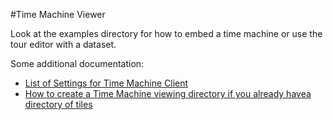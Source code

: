 #Time Machine Viewer

Look at the examples directory for how to embed a time machine or use the tour editor with a dataset.


Some additional documentation:

 * [List of Settings for Time Machine Client](https://docs.google.com/document/d/1OezimfDgzPSaq1aVOtLTp5re8e2F0PLkJ5ycr1ZTyq0/edit)
 * [How to create a Time Machine viewing directory if you already havea  directory of tiles](https://docs.google.com/document/d/1O-kOoOoPczCZIOkehgBj2olm1-NgKX6CxGRFJl21jwI/edit?usp=sharing)
